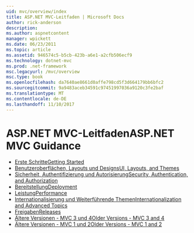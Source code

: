 ```yaml
---
uid: mvc/overview/index
title: ASP.NET MVC-Leitfaden | Microsoft Docs
author: rick-anderson
description: 
ms.author: aspnetcontent
manager: wpickett
ms.date: 06/23/2011
ms.topic: article
ms.assetid: 946574c5-b5cb-423b-a6e1-a2cfb506ecf9
ms.technology: dotnet-mvc
ms.prod: .net-framework
msc.legacyurl: /mvc/overview
msc.type: book
ms.openlocfilehash: da7640ae8661d0affe798cd5f3d664179bb6bfc2
ms.sourcegitcommit: 9a9483aceb34591c97451997036a9120c3fe2baf
ms.translationtype: MT
ms.contentlocale: de-DE
ms.lasthandoff: 11/10/2017
---
```

<a name="aspnet-mvc-guidance"></a><span data-ttu-id="e67ce-102">ASP.NET MVC-Leitfaden</span><span class="sxs-lookup"><span data-stu-id="e67ce-102">ASP.NET MVC Guidance</span></span>
====================
- [<span data-ttu-id="e67ce-103">Erste Schritte</span><span class="sxs-lookup"><span data-stu-id="e67ce-103">Getting Started</span></span>](getting-started/index.md)
- [<span data-ttu-id="e67ce-104">Benutzeroberflächen, Layouts und Designs</span><span class="sxs-lookup"><span data-stu-id="e67ce-104">UI, Layouts, and Themes</span></span>](views/index.md)
- [<span data-ttu-id="e67ce-105">Sicherheit, Authentifizierung und Autorisierung</span><span class="sxs-lookup"><span data-stu-id="e67ce-105">Security, Authentication, and Authorization</span></span>](security/index.md)
- [<span data-ttu-id="e67ce-106">Bereitstellung</span><span class="sxs-lookup"><span data-stu-id="e67ce-106">Deployment</span></span>](deployment/index.md)
- [<span data-ttu-id="e67ce-107">Leistung</span><span class="sxs-lookup"><span data-stu-id="e67ce-107">Performance</span></span>](performance/index.md)
- [<span data-ttu-id="e67ce-108">Internationalisierung und Weiterführende Themen</span><span class="sxs-lookup"><span data-stu-id="e67ce-108">Internationalization and Advanced Topics</span></span>](advanced/index.md)
- [<span data-ttu-id="e67ce-109">Freigaben</span><span class="sxs-lookup"><span data-stu-id="e67ce-109">Releases</span></span>](releases/index.md)
- [<span data-ttu-id="e67ce-110">Ältere Versionen - MVC 3 und 4</span><span class="sxs-lookup"><span data-stu-id="e67ce-110">Older Versions - MVC 3 and 4</span></span>](older-versions/index.md)
- [<span data-ttu-id="e67ce-111">Ältere Versionen - MVC 1 und 2</span><span class="sxs-lookup"><span data-stu-id="e67ce-111">Older Versions - MVC 1 and 2</span></span>](older-versions-1/index.md)
